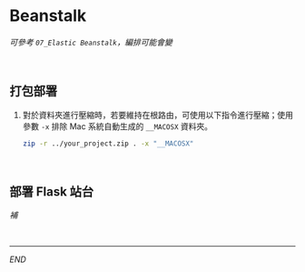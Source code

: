 # Beanstalk

_可參考 `07_Elastic Beanstalk`，編排可能會變_

<br>

## 打包部署

1. 對於資料夾進行壓縮時，若要維持在根路由，可使用以下指令進行壓縮；使用參數 `-x` 排除 Mac 系統自動生成的 `__MACOSX` 資料夾。

    ```bash
    zip -r ../your_project.zip . -x "__MACOSX"
    ```

<br>

## 部署 Flask 站台

_補_


<br>

___

_END_

